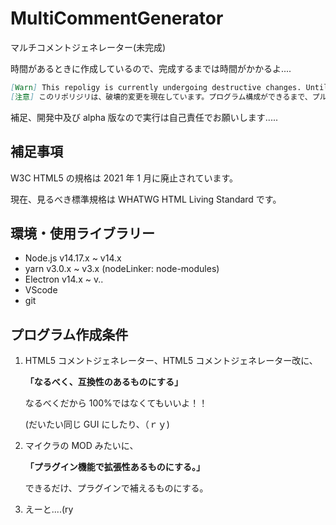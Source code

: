 # MultiCommentGenerator

マルチコメントジェネレーター(未完成)

時間があるときに作成しているので、完成するまでは時間がかかるよ....

```md
[Warn] This repoligy is currently undergoing destructive changes. Until program configuration is available, pull requests and issues submitted may be ignored or rejected.
[注意] このリポリジリは、破壊的変更を現在しています。プログラム構成ができるまで、プルリクエストや問題を提出しても無視または拒否される可能性があります。
```

補足、開発中及び alpha 版なので実行は自己責任でお願いします.....

## 補足事項

W3C HTML5 の規格は 2021 年 1 月に廃止されています。

現在、見るべき標準規格は WHATWG HTML Living Standard です。

## 環境・使用ライブラリー

- Node.js v14.17.x ~ v14.x
- yarn v3.0.x ~ v3.x (nodeLinker: node-modules)
- Electron v14.x ~ v..
- VScode
- git

## プログラム作成条件

1. HTML5 コメントジェネレーター、HTML5 コメントジェネレーター改に、

   **「なるべく、互換性のあるものにする」**

   なるべくだから 100%ではなくてもいいよ！！

   (だいたい同じ GUI にしたり、（ｒｙ)

2. マイクラの MOD みたいに、

   **「プラグイン機能で拡張性あるものにする。」**

   できるだけ、プラグインで補えるものにする。

3. えーと....(ry
